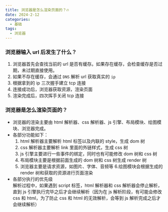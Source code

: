 ```yaml
---
title: 浏览器是怎么渲染页面的？🔥
date: 2024-2-12
categories:
  - 基础
tags:
  - 浏览器
---
```


### **浏览器输入 url 后发生了什么？**
1. 浏览器首先会查找当前的 url 是否有缓存。如果存在缓存，会检查缓存是否过期，未过期直接使用。
2. 如果不存在缓存，会通过 `DNS` 解析 url 获取真实的 `ip`
3. 根据拿到的 ip 三次握手建立 tcp 连接
4. 连接成功后，浏览器获取资源，渲染页面
5. 渲染完成后，四次挥手关闭 tcp 连接

### **浏览器是怎么渲染页面的？**
* 浏览器的渲染主要由 html 解析器、css 解析器、js 引擎、布局模块、绘图模块、浏览器完成。
* 各部分功能如下：
  1. html 解析器主要解析 html 标签以及内联的 style，生成 dom 树
  2. css 解析器主要解析 link 里面的外链样式，生成 css 树
  3. js 引擎主要进行一些事件的绑定，同时也有可能修改 dom 树和 css 树
  4. 布局模块主要是根据前面生成的 dom 树和 css 树生成 render 树
  5. 浏览器主要是请求资源，如图片、字体、音频等
  6.绘图模块会根据生成的 render 树和获取的资源进行页面渲染
* 各部分执行的优先级<br>
  解析过程中，如果遇到 script 标签，html 解析器和 css 解析器会停止解析，直到 js 引擎执行完毕之后才会继续解析（因为在 js 解析阶段，有可能会修改 css 和 html，为了防止 css 和 html 的无效解析，会等到 js 解析完成之后才会继续解析）
